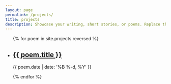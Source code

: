 ```yaml
---
layout: page
permalink: /projects/
title: projects
description: Showcase your writing, short stories, or poems. Replace this text with your description.
---
```


<ul class="post-list">
{% for poem in site.projects reversed %}
    <li>
        <h2><a class="project-title" href="{{ poem.url | prepend: site.baseurl }}">{{ poem.title }}</a></h2>
        <p class="post-meta">{{ poem.date | date: '%B %-d, %Y' }}</p>
      </li>
{% endfor %}
</ul>